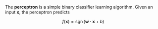 The **perceptron** is a simple binary classifier learning algorithm. Given an input $\mathbf{x}$, the perceptron predicts

$$
f(\mathbf{x}) = \operatorname{sgn}(\mathbf{w} \cdot \mathbf{x} + b)
$$